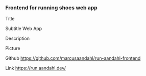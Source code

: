 ### Frontend for running shoes web app
Title

Subtitle
Web App

Description

Picture

Github
https://github.com/marcusaandahl/run-aandahl-frontend

Link
https://run.aandahl.dev/